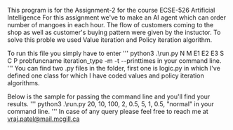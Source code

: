 This program is for the Assignment-2 for the course ECSE-526 Artificial Intelligence 
For this assignment we've to make an AI agent which can order number of mangoes in each hour. The flow of customers coming to the shop as well as customer's buying pattern were given by the instuctor. To solve this proble  we used Value iteration and Policy iteration algorithm.

To run this file you simply have to enter
''' python3 .\run.py N M E1 E2 E3 S C P probfuncname iteration_type -m -t --printtimes  in your command line.
'''
You can find two .py files in the folder, first one is logic.py in which I've defined one class for which I have coded values and policy iteration algorithms.

Below is the sample for passing the command line and you'll find your results.
'''
python3 .\run.py  20, 10, 100, 2, 0.5, 5, 1, 0.5, "normal"  in your command line.
'''
In case of any query please feel free to reach me at vraj.patel@mail.mcgill.ca
